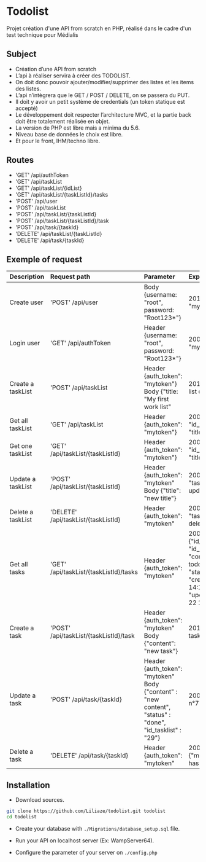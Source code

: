 # Todolist

Projet création d'une API from scratch en PHP, réalisé dans le cadre d'un test technique pour Médialis

## Subject

* Création d’une API from scratch
* L’api à réaliser servira à créer des TODOLIST.
* On doit donc pouvoir ajouter/modifier/supprimer des listes et les items des listes.
* L’api n’intègrera que le GET / POST / DELETE, on se passera du PUT.
* Il doit y avoir un petit système de credentials (un token statique est accepté)
* Le développement doit respecter l’architecture MVC, et la partie back doit être totalement réalisée en objet.
* La version de PHP est libre mais a minima du 5.6.
* Niveau base de données le choix est libre.
* Et pour le front, IHM/techno libre.

## Routes

* 'GET' /api/authToken
* 'GET' /api/taskList
* 'GET' /api/taskList/{idList}
* 'GET' /api/taskList/{taskListId}/tasks
* 'POST' /api/user
* 'POST' /api/taskList
* 'POST' /api/taskList/{taskListId}
* 'POST' /api/taskList/{taskListId}/task
* 'POST' /api/task/{taskId}
* 'DELETE' /api/taskList/{taskListId}
* 'DELETE' /api/task/{taskId}

## Exemple of request

| Description  | Request path  | Parameter        |Expected return  |
| :--- | :--- |:--- | :--- |
| Create user       | 'POST' /api/user                       | Body {username: "root", password: "Root123*"}                           | 201 "auth_token": "mytoken"  |
| Login user        | 'GET' /api/authToken                   | Header {username: "root", password: "Root123*"}                         | 200 "auth_token": "mytoken"  |
| Create a taskList | 'POST' /api/taskList                   | Header {auth_token": "mytoken"} Body {"title: "My first work list"      | 201 "message": "New list created" |
| Get all taskList  | 'GET' /api/taskList                    | Header {auth_token": "mytoken"}                                         | 200 {"0":{"id_user":26, "id_tasklist":28, "title":"My Home list"}}} |
| Get one taskList  | 'GET' /api/taskList/{taskListId}       | Header {auth_token": "mytoken"}                                         | 200 {"0":{"id_user":26, "id_tasklist":28, "title":"My Home list"}}} |
| Update a taskList | 'POST' /api/taskList/{taskListId}      | Header {auth_token": "mytoken" Body {"title": "new title"}              | 200 {"message": "taskList n°28 has been updated"} |
| Delete a taskList | 'DELETE' /api/taskList/{taskListId}    | Header {auth_token": "mytoken"                                          | 200 {"message": "taskList n°28 has been deleted" |
| Get all tasks     | 'GET' /api/taskList/{taskListId}/tasks | Header {auth_token": "mytoken"                                          | 200 {"0":{"id_task":5,"id_user":26, "id_tasklist":29, "content":"finish front todolist", "status":"active", "created":"2019-11-22 14:12:07", "updated":"2019-11-22 14:12:07"}} |
| Create a task     | 'POST' /api/taskList/{taskListId}/task | Header {auth_token": "mytoken" Body {"content": "new task"}             | 201 {"message":"New task created"}  |
| Update a task     | 'POST' /api/task/{taskId}              | Header {auth_token": "mytoken" Body {"content" : "new content", "status" : "done", "id_tasklist" : "29"}| 200 {"message":"Task n°7 has been updated"} |
| Delete a task     | 'DELETE' /api/task/{taskId}            | Header {auth_token": "mytoken"                                          | 200 {"message":"taskList n°7 has been deleted"} |

## Installation

* Download sources.

```sh
git clone https://github.com/Liliaze/todolist.git todolist
cd todolist
```

* Create your database with `./Migrations/database_setup.sql` file.

* Run your API on localhost server (Ex: WampServer64).

* Configure the parameter of your server on `./config.php`
